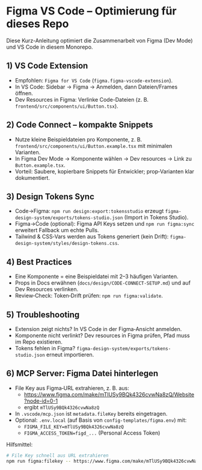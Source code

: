 # Figma VS Code – Optimierung für dieses Repo

Diese Kurz-Anleitung optimiert die Zusammenarbeit von Figma (Dev Mode) und VS Code in diesem Monorepo.

## 1) VS Code Extension

- Empfohlen: `Figma for VS Code` (`figma.figma-vscode-extension`).
- In VS Code: Sidebar → Figma → Anmelden, dann Dateien/Frames öffnen.
- Dev Resources in Figma: Verlinke Code-Dateien (z. B. `frontend/src/components/ui/Button.tsx`).

## 2) Code Connect – kompakte Snippets

- Nutze kleine Beispieldateien pro Komponente, z. B. `frontend/src/components/ui/Button.example.tsx` mit minimalen Varianten.
- In Figma Dev Mode → Komponente wählen → Dev resources → Link zu `Button.example.tsx`.
- Vorteil: Saubere, kopierbare Snippets für Entwickler; prop‑Varianten klar dokumentiert.

## 3) Design Tokens Sync

- Code→Figma: `npm run design:export:tokensstudio` erzeugt `figma-design-system/exports/tokens-studio.json` (Import in Tokens Studio).
- Figma→Code (optional): Figma API Keys setzen und `npm run figma:sync` erweitert Fallback um echte Pulls.
- Tailwind & CSS‑Vars werden aus Tokens generiert (kein Drift): `figma-design-system/styles/design-tokens.css`.

## 4) Best Practices

- Eine Komponente = eine Beispieldatei mit 2–3 häufigen Varianten.
- Props in Docs erwähnen (`docs/design/CODE-CONNECT-SETUP.md`) und auf Dev Resources verlinken.
- Review‑Check: Token‑Drift prüfen: `npm run figma:validate`.

## 5) Troubleshooting

- Extension zeigt nichts? In VS Code in der Figma‑Ansicht anmelden.
- Komponente nicht verlinkt? Dev resources in Figma prüfen, Pfad muss im Repo existieren.
- Tokens fehlen in Figma? `figma-design-system/exports/tokens-studio.json` erneut importieren.

## 6) MCP Server: Figma Datei hinterlegen

- File Key aus Figma‑URL extrahieren, z. B. aus:
	- https://www.figma.com/make/mTlUSy9BQk4326cvwNa8zQ/Website?node-id=0-1
	- ergibt `mTlUSy9BQk4326cvwNa8zQ`
- In `.vscode/mcp.json` ist `metadata.fileKey` bereits eingetragen.
- Optional: `.env.local` (auf Basis von `config-templates/figma.env`) mit:
	- `FIGMA_FILE_KEY=mTlUSy9BQk4326cvwNa8zQ`
	- `FIGMA_ACCESS_TOKEN=figd_...` (Personal Access Token)

Hilfsmittel:
```bash
# File Key schnell aus URL extrahieren
npm run figma:filekey -- https://www.figma.com/make/mTlUSy9BQk4326cvwNa8zQ/Website?node-id=0-1
```
